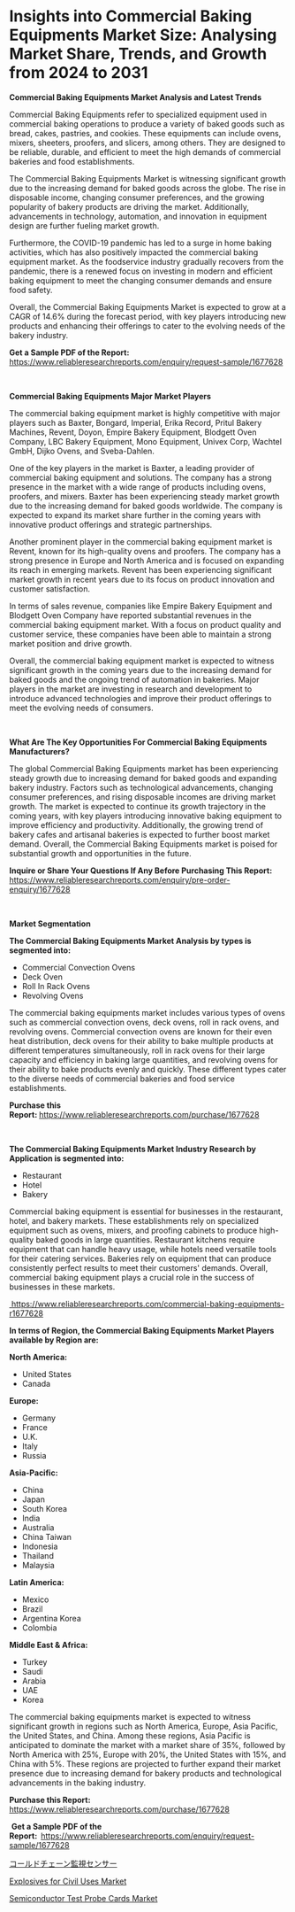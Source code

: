 <p><h1>Insights into Commercial Baking Equipments Market Size: Analysing Market Share, Trends, and Growth from 2024 to 2031</h1></p><p><strong>Commercial Baking Equipments Market Analysis and Latest Trends</strong></p>
<p><p>Commercial Baking Equipments refer to specialized equipment used in commercial baking operations to produce a variety of baked goods such as bread, cakes, pastries, and cookies. These equipments can include ovens, mixers, sheeters, proofers, and slicers, among others. They are designed to be reliable, durable, and efficient to meet the high demands of commercial bakeries and food establishments.</p><p>The Commercial Baking Equipments Market is witnessing significant growth due to the increasing demand for baked goods across the globe. The rise in disposable income, changing consumer preferences, and the growing popularity of bakery products are driving the market. Additionally, advancements in technology, automation, and innovation in equipment design are further fueling market growth.</p><p>Furthermore, the COVID-19 pandemic has led to a surge in home baking activities, which has also positively impacted the commercial baking equipment market. As the foodservice industry gradually recovers from the pandemic, there is a renewed focus on investing in modern and efficient baking equipment to meet the changing consumer demands and ensure food safety.</p><p>Overall, the Commercial Baking Equipments Market is expected to grow at a CAGR of 14.6% during the forecast period, with key players introducing new products and enhancing their offerings to cater to the evolving needs of the bakery industry.</p></p>
<p><strong>Get a Sample PDF of the Report:&nbsp;</strong> <a href="https://www.reliableresearchreports.com/enquiry/request-sample/1677628">https://www.reliableresearchreports.com/enquiry/request-sample/1677628</a></p>
<p>&nbsp;</p>
<p><strong>Commercial Baking Equipments Major Market Players</strong></p>
<p><p>The commercial baking equipment market is highly competitive with major players such as Baxter, Bongard, Imperial, Erika Record, Pritul Bakery Machines, Revent, Doyon, Empire Bakery Equipment, Blodgett Oven Company, LBC Bakery Equipment, Mono Equipment, Univex Corp, Wachtel GmbH, Dijko Ovens, and Sveba-Dahlen.</p><p>One of the key players in the market is Baxter, a leading provider of commercial baking equipment and solutions. The company has a strong presence in the market with a wide range of products including ovens, proofers, and mixers. Baxter has been experiencing steady market growth due to the increasing demand for baked goods worldwide. The company is expected to expand its market share further in the coming years with innovative product offerings and strategic partnerships.</p><p>Another prominent player in the commercial baking equipment market is Revent, known for its high-quality ovens and proofers. The company has a strong presence in Europe and North America and is focused on expanding its reach in emerging markets. Revent has been experiencing significant market growth in recent years due to its focus on product innovation and customer satisfaction.</p><p>In terms of sales revenue, companies like Empire Bakery Equipment and Blodgett Oven Company have reported substantial revenues in the commercial baking equipment market. With a focus on product quality and customer service, these companies have been able to maintain a strong market position and drive growth.</p><p>Overall, the commercial baking equipment market is expected to witness significant growth in the coming years due to the increasing demand for baked goods and the ongoing trend of automation in bakeries. Major players in the market are investing in research and development to introduce advanced technologies and improve their product offerings to meet the evolving needs of consumers.</p></p>
<p>&nbsp;</p>
<p><strong>What Are The Key Opportunities For Commercial Baking Equipments Manufacturers?</strong></p>
<p><p>The global Commercial Baking Equipments market has been experiencing steady growth due to increasing demand for baked goods and expanding bakery industry. Factors such as technological advancements, changing consumer preferences, and rising disposable incomes are driving market growth. The market is expected to continue its growth trajectory in the coming years, with key players introducing innovative baking equipment to improve efficiency and productivity. Additionally, the growing trend of bakery cafes and artisanal bakeries is expected to further boost market demand. Overall, the Commercial Baking Equipments market is poised for substantial growth and opportunities in the future.</p></p>
<p><strong>Inquire or Share Your Questions If Any Before Purchasing This Report:</strong> <a href="https://www.reliableresearchreports.com/enquiry/pre-order-enquiry/1677628">https://www.reliableresearchreports.com/enquiry/pre-order-enquiry/1677628</a></p>
<p>&nbsp;</p>
<p><strong>Market Segmentation</strong></p>
<p><strong>The Commercial Baking Equipments Market Analysis by types is segmented into:</strong></p>
<p><ul><li>Commercial Convection Ovens</li><li>Deck Oven</li><li>Roll In Rack Ovens</li><li>Revolving Ovens</li></ul></p>
<p><p>The commercial baking equipments market includes various types of ovens such as commercial convection ovens, deck ovens, roll in rack ovens, and revolving ovens. Commercial convection ovens are known for their even heat distribution, deck ovens for their ability to bake multiple products at different temperatures simultaneously, roll in rack ovens for their large capacity and efficiency in baking large quantities, and revolving ovens for their ability to bake products evenly and quickly. These different types cater to the diverse needs of commercial bakeries and food service establishments.</p></p>
<p><strong>Purchase this Report:&nbsp;</strong><a href="https://www.reliableresearchreports.com/purchase/1677628">https://www.reliableresearchreports.com/purchase/1677628</a></p>
<p>&nbsp;</p>
<p><strong>The Commercial Baking Equipments Market Industry Research by Application is segmented into:</strong></p>
<p><ul><li>Restaurant</li><li>Hotel</li><li>Bakery</li></ul></p>
<p><p>Commercial baking equipment is essential for businesses in the restaurant, hotel, and bakery markets. These establishments rely on specialized equipment such as ovens, mixers, and proofing cabinets to produce high-quality baked goods in large quantities. Restaurant kitchens require equipment that can handle heavy usage, while hotels need versatile tools for their catering services. Bakeries rely on equipment that can produce consistently perfect results to meet their customers' demands. Overall, commercial baking equipment plays a crucial role in the success of businesses in these markets.</p></p>
<p><a href="https://www.reliableresearchreports.com/commercial-baking-equipments-r1677628">&nbsp;https://www.reliableresearchreports.com/commercial-baking-equipments-r1677628</a></p>
<p><strong>In terms of Region, the Commercial Baking Equipments Market Players available by Region are:</strong></p>
<p>
    <p> <strong> North America: </strong>
        <ul>
            <li>United States</li>
            <li>Canada</li>
        </ul>
        </p> 
    <p> <strong> Europe: </strong>
        <ul>
            <li>Germany</li>
            <li>France</li>
            <li>U.K.</li>
            <li>Italy</li>
            <li>Russia</li>
        </ul>
        </p> 
    <p> <strong> Asia-Pacific: </strong>
        <ul>
            <li>China</li>
            <li>Japan</li>
            <li>South Korea</li>
            <li>India</li>
            <li>Australia</li>
            <li>China Taiwan</li>
            <li>Indonesia</li>
            <li>Thailand</li>
            <li>Malaysia</li>
        </ul>
        </p> 
    <p> <strong> Latin America: </strong>
        <ul>
            <li>Mexico</li>
            <li>Brazil</li>
            <li>Argentina Korea</li>
            <li>Colombia</li>
        </ul>
        </p> 
    <p> <strong> Middle East & Africa: </strong>
        <ul>
            <li>Turkey</li>
            <li>Saudi</li>
            <li>Arabia</li>
            <li>UAE</li>
            <li>Korea</li>
        </ul>
    </p>
    </p>
<p><p>The commercial baking equipments market is expected to witness significant growth in regions such as North America, Europe, Asia Pacific, the United States, and China. Among these regions, Asia Pacific is anticipated to dominate the market with a market share of 35%, followed by North America with 25%, Europe with 20%, the United States with 15%, and China with 5%. These regions are projected to further expand their market presence due to increasing demand for bakery products and technological advancements in the baking industry.</p></p>
<p><strong>Purchase this Report: </strong><a href="https://www.reliableresearchreports.com/purchase/1677628">https://www.reliableresearchreports.com/purchase/1677628</a></p>
<p>&nbsp;<strong>Get a Sample PDF of the Report:&nbsp;&nbsp;</strong><a href="https://www.reliableresearchreports.com/enquiry/request-sample/1677628">https://www.reliableresearchreports.com/enquiry/request-sample/1677628</a></p>
<p><strong></strong></p>
<p><p><a href="https://github.com/KenyonJohns/Market-Research-Report-List-1/blob/main/4906143107836.md">コールドチェーン監視センサー</a></p><p><a href="https://view.publitas.com/reportprime-1/insights-into-the-explosives-for-civil-uses-market-size-which-is-expanding-with-a-14-2-cagr-from-2024-2031/">Explosives for Civil Uses Market</a></p><p><a href="https://issuu.com/reportprime-2/docs/semiconductor-test-probe-cards-market-size-2030.pp">Semiconductor Test Probe Cards Market</a></p></p>